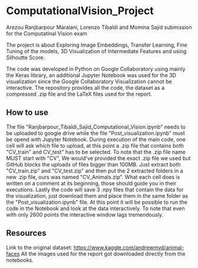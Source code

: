# ComputationalVision_Project
 Arezou Ranjbarpour Maralani, Lorenzo Tibaldi and Momina Sajid submission for the Computatinal Vision exam

 The project is about Exploring Image Embeddings, Transfer Learning, Fine Tuning of the models, 3D Visualization of Intermediate Features and using Silhoutte Score.
 
 The code was developed in Python on Google Collaboratory using mainly the Keras library, an additional Jupyter Notebook was used for the 3D visualization since the Google Collaboratory Visualization cannot be interactive.
 The repository provides all the code, the dataset as a compressed .zip file and the LaTeX files used for the report.

 ## How to use
  The file "Ranjbarpour_Tibaldi_Sajid_Computational_Vision.ipynb" needs to be uploaded to google drive while the file "Post_visualization.ipynb" must be opend with Jupyter Notebook.
  During execution of the main code, one cell will ask which file to upload, at this point a .zip file that contains both "CV_train" and CV_test" has to be selected.
  To note that the .zip file name MUST start with "CV", We would've provided the exact .zip file we used but GitHub blocks the uploads of files bigger than 100MB.
  Just extract both "CV_train.zip" and "CV_test.zip" and then put the 2 extracted folders in a new .zip file, ours was named "CV_Animals.zip".
  What each cell does is written on a comment at its beginning, those should guide you in their executions.
  Lastly the code will save 3 .npy files that contain the data for the visualization, just download them and place them in the same folder as the "Post_visualization.ipynb" file.
  At this point it will be possible to run the code in the Notebook and look at the data interactively.
  To note that even with only 2600 points the interactive window lags tremendously.
  
 ## Resources
  Link to the original dataset: https://www.kaggle.com/andrewmvd/animal-faces
  All the images used for the report got downloaded directly from the notebooks.